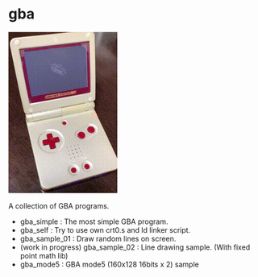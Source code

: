 # gba
<img alt="Running on real Gameboy Advance SP" src="tiny3d.gif">

A collection of GBA programs.
- gba_simple : The most simple GBA program.
- gba_self : Try to use own crt0.s and ld linker script.
- gba_sample_01 : Draw random lines on screen.
- (work in progress) gba_sample_02 : Line drawing sample. (With fixed point math lib)
- gba_mode5 : GBA mode5 (160x128 16bits x 2) sample
  
